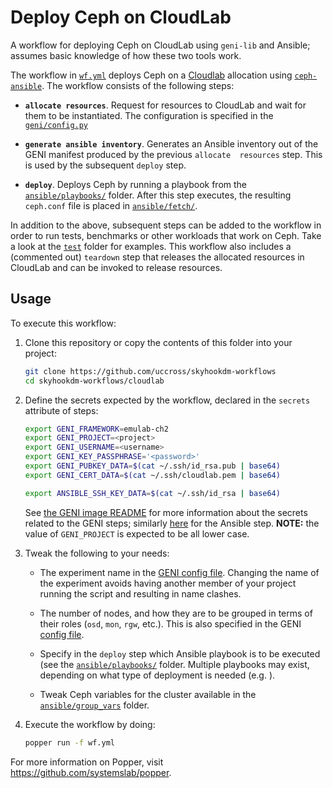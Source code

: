 # Deploy Ceph on CloudLab

A workflow for deploying Ceph on CloudLab using `geni-lib` and 
Ansible; assumes basic knowledge of how these two tools work.

The workflow in [`wf.yml`](./wf.yml) deploys Ceph on a 
[Cloudlab][cloudlab] allocation using [`ceph-ansible`][ca]. The 
workflow consists of the following steps:

  * **`allocate resources`**. Request for resources to CloudLab and 
    wait for them to be instantiated. The configuration is specified 
    in the [`geni/config.py`](./geni/config.py)

  * **`generate ansible inventory`**. Generates an Ansible inventory 
    out of the GENI manifest produced by the previous `allocate 
    resources` step. This is used by the subsequent `deploy` step.

  * **`deploy`**. Deploys Ceph by running a playbook from the 
    [`ansible/playbooks/`](./ansible/playbooks) folder. After this 
    step executes, the resulting `ceph.conf` file is placed in 
    [`ansible/fetch/`](./ansible/fetch).

In addition to the above, subsequent steps can be added to the 
workflow in order to run tests, benchmarks or other workloads that 
work on Ceph. Take a look at the [`test`](../../test) folder for 
examples. This workflow also includes a (commented out) `teardown` 
step that releases the allocated resources in CloudLab and can be 
invoked to release resources.

## Usage

To execute this workflow:

 1. Clone this repository or copy the contents of this folder into 
    your project:

    ```bash
    git clone https://github.com/uccross/skyhookdm-workflows
    cd skyhookdm-workflows/cloudlab
    ```

 2. Define the secrets expected by the workflow, declared in the 
    `secrets` attribute of steps:

    ```bash
    export GENI_FRAMEWORK=emulab-ch2
    export GENI_PROJECT=<project>
    export GENI_USERNAME=<username>
    export GENI_KEY_PASSPHRASE='<password>'
    export GENI_PUBKEY_DATA=$(cat ~/.ssh/id_rsa.pub | base64)
    export GENI_CERT_DATA=$(cat ~/.ssh/cloudlab.pem | base64)

    export ANSIBLE_SSH_KEY_DATA=$(cat ~/.ssh/id_rsa | base64)
    ```

    See [the GENI image README][gd] for more information about the 
    secrets related to the GENI steps; similarly [here][cad] for the 
    Ansible step. **NOTE:** the value of `GENI_PROJECT` is expected
    to be all lower case.

 3. Tweak the following to your needs:

     * The experiment name in the [GENI config 
       file](./geni/config.py). Changing the name of the experiment 
       avoids having another member of your project running the script 
       and resulting in name clashes.

     * The number of nodes, and how they are to be grouped in terms of 
       their roles (`osd`, `mon`, `rgw`, etc.). This is also specified 
       in the GENI [config file](./geni/config.py).

     * Specify in the `deploy` step which Ansible playbook is to be 
       executed (see the [`ansible/playbooks/`](./ansible/playbooks) 
       folder. Multiple playbooks may exist, depending on what type of 
       deployment is needed (e.g. ).

     * Tweak Ceph variables for the cluster available in the 
       [`ansible/group_vars`](./ansible/group_vars) folder.

 4. Execute the workflow by doing:

    ```bash
    popper run -f wf.yml
    ```

For more information on Popper, visit 
<https://github.com/systemslab/popper>.

[cloudlab]: https://cloudlab.us
[ca]: https://github.com/ceph/ceph-ansible
[gd]: https://github.com/getpopper/library/tree/master/geni
[cad]: https://github.com/getpopper/library/tree/master/ansible
[ca-docs]: http://docs.ceph.com/ceph-ansible/master/
